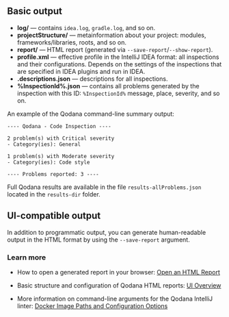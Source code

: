 [//]: # (title: Qodana IntelliJ Output Formats)

## Basic output

- **log/**&nbsp;&mdash; contains  `idea.log`, `gradle.log`, and so on.
- **projectStructure/**&nbsp;&mdash; metainformation about your project: modules, frameworks/libraries, roots, and so on.
- **report/**&nbsp;&mdash; HTML report (generated via `--save-report`/`--show-report`).
- **profile.xml**&nbsp;&mdash; effective profile in the IntelliJ IDEA format: all inspections and their configurations. Depends on the settings of the inspections that are specified in IDEA plugins and run in IDEA.
- **.descriptions.json**&nbsp;&mdash; descriptions for all inspections.
- **%InspectionId%.json**&nbsp;&mdash; contains all problems generated by the inspection with this ID: `%InspectionId%` message, place, severity, and so on.

An example of the Qodana command-line summary output:
```shell
---- Qodana - Code Inspection ----

2 problem(s) with Critical severity
- Category(ies): General

1 problem(s) with Moderate severity
- Category(ies): Code style

---- Problems reported: 3 ----
```
Full Qodana results are available in the file `results-allProblems.json` located in the `results-dir` folder.

## UI-compatible output

In addition to programmatic output, you can generate human-readable output in the HTML format by using the `--save-report` argument.

### Learn more

* How to open a generated report in your browser: [Open an HTML Report](html-report.md)

* Basic structure and configuration of Qodana HTML reports: [UI Overview](ui-overview.md)

* More information on command-line arguments for the Qodana IntelliJ linter: [Docker Image Paths and Configuration Options](qodana-intellij-docker-techs.md)